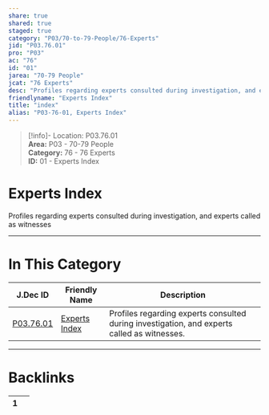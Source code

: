 ```yaml
---  
share: true  
shared: true  
staged: true  
category: "P03/70-to-79-People/76-Experts"  
jid: "P03.76.01"  
pro: "P03"  
ac: "76"  
id: "01"  
jarea: "70-79 People"  
jcat: "76 Experts"  
desc: "Profiles regarding experts consulted during investigation, and experts called as witnesses."  
friendlyname: "Experts Index"  
title: "index"  
alias: "P03-76-01, Experts Index"  
---  
```

>[!info]- Location: P03.76.01  
>**Area:** P03 - 70-79 People  
>**Category:** 76 - 76 Experts  
>**ID:** 01 - Experts Index  
  
# Experts Index  
  
Profiles regarding experts consulted during investigation, and experts called as witnesses  
   
  
  
---  
# In This Category  
  
| J.Dec ID                                                                     | Friendly Name                                                                    | Description                                                                                 |  
| ---------------------------------------------------------------------------- | -------------------------------------------------------------------------------- | ------------------------------------------------------------------------------------------- |  
| [P03.76.01](index.md#) | [Experts Index](index.md#) | Profiles regarding experts consulted during investigation, and experts called as witnesses. |  
  
  
---  
# Backlinks  
<div><table class="dataview table-view-table"><thead class="table-view-thead"><tr class="table-view-tr-header"><th class="table-view-th"><span></span><span class="dataview small-text">1</span></th><th class="table-view-th"><span></span></th></tr></thead><tbody class="table-view-tbody"></tbody></table></div>